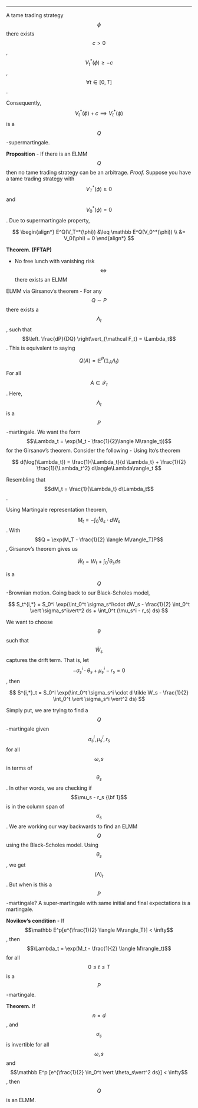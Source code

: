 ---

A tame trading strategy $$\phi$$ there exists $$c > 0$$ , $$V_t^*(\phi) \geq -c$$, $$\forall t \in [0, T]$$.

Consequently, $$V_t^*(\phi) + c \implies V_t^*(\phi)$$ is a $$Q$$-supermartingale.

**Proposition** - If there is an ELMM $$Q$$ then no tame trading strategy can be an arbitrage.
*Proof.* Suppose you have a tame trading strategy with $$V_T^*(\phi) \geq 0$$ and $$V_0^*(\phi) = 0$$. Due to supermartingale property,

$$
\begin{align*}
E^Q(V_T^*(\phi)) &\leq \mathbb E^Q(V_0^*(\phi)) \\
&= V_0(\phi) = 0
\end{align*}
$$

**Theorem. (FFTAP)** 

- No free lunch with vanishing risk$$\iff$$ there exists an ELMM

ELMM via Girsanov’s theorem - For any $$Q \sim P$$ there exists a $$\Lambda_t$$, such that $$\left. \frac{dP}{DQ} \right\vert_{\mathcal F_t} = \Lambda_t$$. This is equivalent to saying

$$
Q(A) = \mathbb E^P(\mathbb 1_A \Lambda_t)
$$

For all $$A \in \mathcal F_t$$. Here, $$\Lambda_t$$ is a $$P$$-martingale. We want the form $$\Lambda_t = \exp(M_t - \frac{1}{2}\langle M\rangle_t))$$ for the Girsanov’s theorem. Consider the following - Using Ito’s theorem

$$
d(\log(\Lambda_t)) = \frac{1}{\Lambda_t}{d \Lambda_t} + \frac{1}{2} \frac{1}{\Lambda_t^2} d\langle\Lambda\rangle_t
$$

Resembling that $$dM_t = \frac{1}{\Lambda_t} d\Lambda_t$$.

Using Martingale representation theorem, $$M_t = - \int_0^t \theta_s \cdot dW_s$$. With $$Q = \exp(M_T - \frac{1}{2} \langle M\rangle_T)P$$, Girsanov’s theorem gives us 

$$
\tilde W_t = W_t + \int_0^t \theta_s ds
$$

is a $$Q$$-Brownian motion. Going back to our Black-Scholes model,

$$
S_t^{i,*} = S_0^i \exp(\int_0^t \sigma_s^i\cdot dW_s - \frac{1}{2} \int_0^t \vert \sigma_s^i\vert^2 ds + \int_0^t (\mu_s^i - r_s) ds)
$$

We want to choose $$\theta$$ such that $$\tilde W_s$$ captures the drift term. That is, let $$-\sigma_s^i \cdot \theta_s + \mu_s^i - r_s = 0$$, then

$$
S^{i,*}_t = S_0^I \exp(\int_0^t \sigma_s^i \cdot d \tilde W_s - \frac{1}{2} \int_0^t \vert \sigma_s^i \vert^2 ds)
$$

Simply put, we are trying to find a $$Q$$-martingale given $$\sigma_s^i, \mu_s^i, r_s$$ for all $$\omega, s$$ in terms of $$\theta_s$$. In other words, we are checking if $$\mu_s - r_s {\bf 1}$$ is in the column span of $$\sigma_s$$.  We are working our way backwards to find an ELMM $$Q$$ using the Black-Scholes model. Using $$\theta_s$$, we get $$(\Lambda)_t$$. But when is this a $$P$$-martingale? A super-martingale with same initial and final expectations is a martingale.

**Novikov’s condition** - If $$\mathbb E^p[e^{\frac{1}{2} \langle M\rangle_T}] < \infty$$, then $$\Lambda_t = \exp(M_t - \frac{1}{2} \langle M\rangle_t)$$ for all $$0 \leq t \leq T$$ is a $$P$$-martingale.

**Theorem.** If $$n = d$$, and $$\sigma_s$$ is invertible for all $$\omega, s$$ and $$\mathbb E^p [e^{\frac{1}{2} \in_0^t \vert \theta_s\vert^2 ds}] < \infty$$, then $$Q$$ is an ELMM.